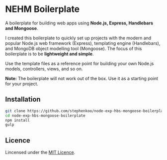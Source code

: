 # NEHM Boilerplate

A boilerplate for building web apps using **Node.js, Express, Handlebars and Mongoose**.

I created this boilerplate to quickly set up projects with the modern and popular Node.js web framework (Express), templating engine (Handlebars), and MongoDB object modelling tool (Mongoose). The focus of this boilerplate is to be **lightweight and simple**.

Use the template files as a reference point for building your own Node.js models, controllers, views, and so on.

**Note:** The boilerplate will not work out of the box. Use it as a starting point for your project.

## Installation
```bash
git clone https://github.com/stephenkoo/node-exp-hbs-mongoose-boilerplate.git
cd node-exp-hbs-mongoose-boilerplate
npm install
gulp
```

## Licence
Lincensed under the [MIT Licence](https://opensource.org/licenses/MIT).